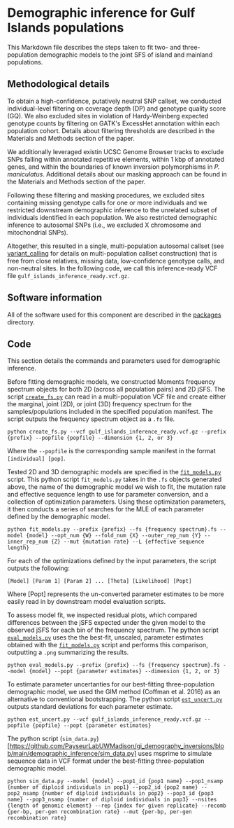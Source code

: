 # Demographic inference for Gulf Islands populations
This Markdown file describes the steps taken to fit two- and three-population demographic models to the joint SFS of island and mainland populations.

## Methodological details
To obtain a high-confidence, putatively neutral SNP callset, we conducted individual-level filtering on coverage depth (DP) and genotype quality score (GQ). We also excluded sites in violation of Hardy-Weinberg expected genotype counts by filtering on GATK's ExcessHet annotation within each population cohort. Details about filtering thresholds are described in the Materials and Methods section of the paper. 

We additionally leveraged existin UCSC Genome Browser tracks to exclude SNPs falling within annotated repetitive elements, within 1 kbp of annotated genes, and within the boundaries of known inversion polymorphisms in *P. maniculatus*. Additional details about our masking approach can be found in the Materials and Methods section of the paper. 

Following these filtering and masking procedures, we excluded sites containing missing genotype calls for one or more individuals and we restricted downstream demographic inference to the unrelated subset of individuals identified in each population. We also restricted demographic inference to autosomal SNPs (i.e., we excluded X chromosome and mitochondrial SNPs). 

Altogether, this resulted in a single, multi-population autosomal callset (see [variant_calling](https://github.com/PayseurLabUWMadison/gi_demography_inversions/tree/main/variant_calling) for details on multi-population callset construction) that is free from close relatives, missing data, low-confidence genotype calls, and non-neutral sites. In the following code, we call this inference-ready VCF file `gulf_islands_inference_ready.vcf.gz`. 

## Software information
All of the software used for this component are described in the [packages](https://github.com/PayseurLabUWMadison/gi_demography_inversions/tree/main/packages) directory.

## Code
This section details the commands and parameters used for demographic inference.

Before fitting demographic models, we constructed Moments frequency spectrum objects for both 2D (across all population pairs) and 2D jSFS. The script [`create_fs.py`](https://github.com/PayseurLabUWMadison/gi_demography_inversions/blob/main/demographic_inference/create_fs.py) can read in a multi-population VCF file and create either the marginal, joint (2D), or joint (3D) frequency spectrum for the samples/populations included in the specified population manifest. The script outputs the frequency spectrum object as a `.fs` file.
```
python create_fs.py --vcf gulf_islands_inference_ready.vcf.gz --prefix {prefix} --popfile {popfile} --dimension {1, 2, or 3}
```
Where the `--popfile` is the corresponding sample manifest in the format `[individual] [pop]`.

Tested 2D and 3D demographic models are specified in the [`fit_models.py`](https://github.com/PayseurLabUWMadison/gi_demography_inversions/blob/main/demographic_inference/fit_models.py) script. This python script `fit_models.py` takes in the `.fs` objects generated above, the name of the demographic model we wish to fit, the mutation rate and effective sequence length to use for parameter conversion, and a collection of optimization parameters. Using these optimization parameters, it then conducts a series of searches for the MLE of each parameter defined by the demographic model.
```
python fit_models.py --prefix {prefix} --fs {frequency spectrum}.fs --model {model} --opt_num {W} --fold_num {X} --outer_rep_num {Y} --inner_rep_num {Z} --mut {mutation rate} --L {effective sequence length}
```
For each of the optimizations defined by the input parameters, the script outputs the following:
```
[Model] [Param 1] [Param 2] ... [Theta] [Likelihood] [Popt]
```
Where [Popt] represents the un-converted parameter estimates to be more easily read in by downstream model evaluation scripts.

To assess model fit, we inspected residual plots, which compared differences between the jSFS expected under the given model to the observed jSFS for each bin of the frequency spectrum. The python script [`eval_models.py`](https://github.com/PayseurLabUWMadison/gi_demography_inversions/blob/main/demographic_inference/eval_models.py) uses the the best-fit, unscaled, parameter estimates obtained with the [`fit_models.py`](https://github.com/PayseurLabUWMadison/gi_demography_inversions/blob/main/demographic_inference/fit_models.py) script and performs this comparison, outputting a `.png` summarizing the results.
```
python eval_models.py --prefix {prefix} --fs {frequency spectrum}.fs --model {model} --popt {parameter estimates} --dimension {1, 2, or 3}
```

To estimate parameter uncertanties for our best-fitting three-population demographic model, we used the GIM method (Coffman et al. 2016) as an alternative to conventional bootstrapping. The python script [`est_uncert.py`](https://github.com/PayseurLabUWMadison/gi_demography_inversions/blob/main/demographic_inference/est_uncert.py) outputs standard deviations for each parameter estimate. 
```
python est_uncert.py --vcf gulf_islands_inference_ready.vcf.gz --popfile {popfile} --popt {parameter estimates}
```

The python script (`sim_data.py`) [https://github.com/PayseurLabUWMadison/gi_demography_inversions/blob/main/demographic_inference/sim_data.py] uses msprime to simulate sequence data in VCF format under the best-fitting three-population demographic model.
```
python sim_data.py --model {model} --pop1_id {pop1 name} --pop1_nsamp {number of diploid individuals in pop1} --pop2_id {pop2 name} --pop2_nsamp {number of diploid individuals in pop2} --pop3_id {pop3 name} --pop3_nsamp {number of diploid individuals in pop3} --nsites {length of genomic element} --rep {index for given replicate} --recomb {per-bp, per-gen recombination rate} --mut {per-bp, per-gen recombination rate}
```

















